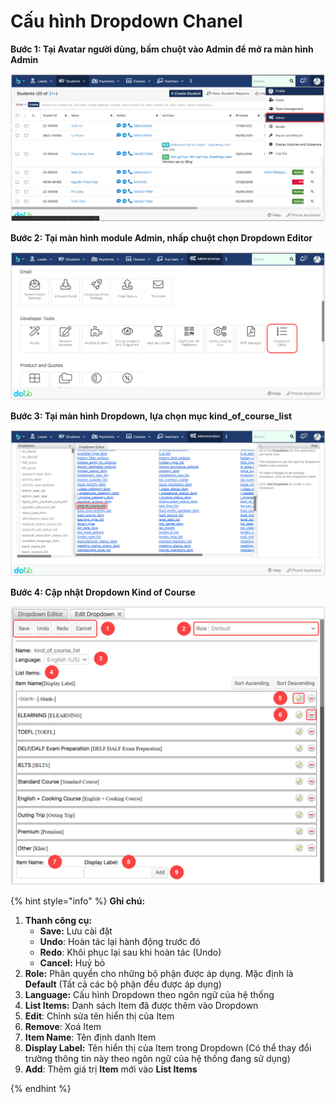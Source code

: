 # Cấu hình Dropdown Chanel

**Bước 1:  Tại Avatar người dùng, bấm chuột vào Admin để mở ra màn hình Admin**

![](<../../.gitbook/assets/image (2).png>)

**Bước 2: Tại màn hình module Admin, nhấp chuột chọn Dropdown Editor**

![](<../../.gitbook/assets/image (3).png>)

**Bước 3: Tại màn hình Dropdown, lựa chọn mục kind\_of\_course\_list**

![](<../../.gitbook/assets/image (1) (2).png>)

**Bước 4: Cập nhật Dropdown Kind of Course**

![](<../../.gitbook/assets/image (1).png>)

{% hint style="info" %}
**Ghi chú:**&#x20;

1. **Thanh công cụ:**&#x20;
   * **Save:** Lưu cài đặt
   * **Undo**: Hoàn tác lại hành động trước đó
   * **Redo**: Khôi phục lại sau khi hoàn tác (Undo)
   * **Cancel:** Huỷ bỏ&#x20;
2. **Role:** Phân quyền cho những bộ phận được áp dụng. Mặc định là **Default** (Tất cả các bộ phận đều được áp dụng)
3. **Language:** Cấu hình Dropdown theo ngôn ngữ của hệ thống
4. **List Items:** Danh sách Item đã được thêm vào Dropdown
5. **Edit**: Chỉnh sửa tên hiển thị của Item
6. **Remove**: Xoá Item
7. **Item Name**: Tên định danh Item
8. **Display Label:** Tên hiển thị của Item trong Dropdown (Có thể thay đổi trường thông tin này theo ngôn ngữ của hệ thống đang sử dụng)
9.  **Add**: Thêm giá trị **Item** mới vào **List Items**


{% endhint %}

